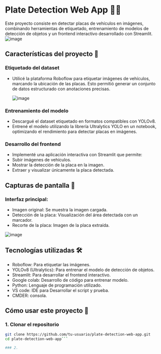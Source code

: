 # Plate Detection Web App 🚗📸
Este proyecto consiste en detectar placas de vehículos en imágenes, combinando herramientas de etiquetado, entrenamiento de modelos de detección de objetos y un frontend interactivo desarrollado con Streamlit.
![image](https://github.com/user-attachments/assets/bb609b0a-416e-40b5-a9de-442aa4dfd686)


## Características del proyecto 🌟

### Etiquetado del dataset
* Utilicé la plataforma Roboflow para etiquetar imágenes de vehículos, marcando la ubicación de las placas. Esto permitió generar un conjunto de datos estructurado con anotaciones precisas.

  ![image](https://github.com/user-attachments/assets/155644c6-d627-46e3-aab1-24a738d4bb75)

### Entrenamiento del modelo

* Descargué el dataset etiquetado en formatos compatibles con YOLOv8.
* Entrené el modelo utilizando la librería Ultralytics YOLO en un notebook, optimizando el rendimiento para detectar placas en imágenes.

### Desarrollo del frontend

* Implementé una aplicación interactiva con Streamlit que permite:
* Subir imágenes de vehículos.
* Mostrar la detección de la placa en la imagen.
* Extraer y visualizar únicamente la placa detectada.

## Capturas de pantalla 📸
### Interfaz principal:

* Imagen original: Se muestra la imagen cargada.
* Detección de la placa: Visualización del área detectada con un marcador.
* Recorte de la placa: Imagen de la placa extraída.

![image](https://github.com/user-attachments/assets/9d26d74c-8036-4c18-b20a-76071e1baa64)

## Tecnologías utilizadas 🛠️
* Roboflow: Para etiquetar las imágenes.
* YOLOv8 (Ultralytics): Para entrenar el modelo de detección de objetos.
* Streamlit: Para desarrollar el frontend interactivo.
* Google colab: Desarrollo de código para entrenar modelo.
* Python: Lenguaje de programación utilizado.
* VS code: IDE para Desarrollar el script y prueba.
* CMDER: consola.

## Cómo usar este proyecto 🚀

### 1. Clonar el repositorio

```bash
git clone https://github.com/tu-usuario/plate-detection-web-app.git
cd plate-detection-web-app```

### 2. 
